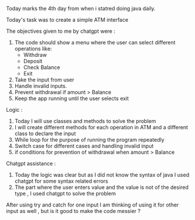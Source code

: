 Today marks the 4th day from when i statred doing java daily. 

Today's task was to create a simple ATM interface 

The objectives given to me by chatgpt were :
  1. The code should show a menu where the user can select different operations like:
      - Withdraw
      - Deposit
      - Check Balance
      - Exit
  2. Take the input from user
  3. Handle invalid inputs.
  4. Prevent withdrawal if amount > Balance
  5. Keep the app running until the user selects exit


Logic : 
  1. Today I will use classes and methods to solve the problem
  2. I will create different methods for each operation in ATM and a different class to declare the input 
  3. While loop for the purpose of running the program repeatedly 
  4. Switch case for different cases and handling invalid input 
  5. if conditions for prevention of withdrawal when amount > Balance

Chatgpt assistance :
  1. Today the logic was clear but as I did not know the syntax of java I used chatgpt for some syntax related errors
  2. The part where the user enters value and the value is not of the desired type , I used chatgpt to solve the problem 


After using  try and catch for one input I am thinking of using it for other input as well , but is it good to make the code messier ?
